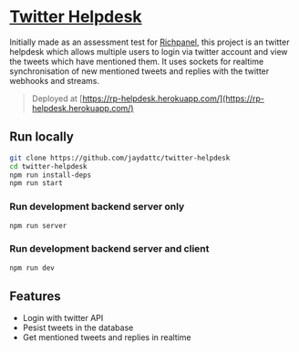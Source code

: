 # [Twitter Helpdesk](https://rp-helpdesk.herokuapp.com/)

Initially made as an assessment test for [Richpanel](https://richpanel.com/), this project is an twitter helpdesk which allows multiple users to login via twitter account and view the tweets which have mentioned them.
It uses sockets for realtime synchronisation of new mentioned tweets and replies with the twitter webhooks and streams.

> Deployed at [https://rp-helpdesk.herokuapp.com/](https://rp-helpdesk.herokuapp.com/)
 
## Run locally

```bash
git clone https://github.com/jaydattc/twitter-helpdesk
cd twitter-helpdesk
npm run install-deps
npm run start
```

### Run development backend server only

```bash
npm run server
```

### Run development backend server and client

```bash
npm run dev
```

## Features

- Login with twitter API
- Pesist tweets in the database
- Get mentioned tweets and replies in realtime
